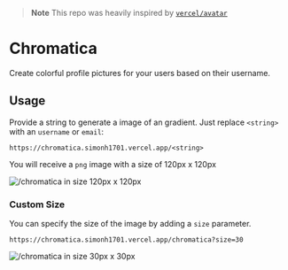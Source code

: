 > **Note**
> This repo was heavily inspired by [`vercel/avatar`](https://github.com/vercel/avatar)

# Chromatica

Create colorful profile pictures for your users based on their username.

## Usage

Provide a string to generate a image of an gradient. Just replace `<string>` with an `username` or `email`:

```
https://chromatica.simonh1701.vercel.app/<string>
```

You will receive a `png` image with a size of 120px x 120px

![/chromatica in size 120px x 120px](https://chromatica.simonh1701.vercel.app/chromatica)

### Custom Size

You can specify the size of the image by adding a `size` parameter.

```
https://chromatica.simonh1701.vercel.app/chromatica?size=30
```

![/chromatica in size 30px x 30px](https://chromatica.simonh1701.vercel.app/chromatica?size=30)
